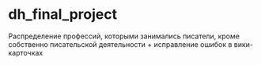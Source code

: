 # dh_final_project
Распределение профессий, которыми занимались писатели, кроме собственно писательской деятельности + исправление ошибок в вики-карточках
